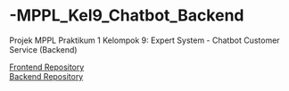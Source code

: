 # -MPPL_Kel9_Chatbot_Backend
Projek MPPL Praktikum 1 Kelompok 9: Expert System - Chatbot Customer Service (Backend)

<a href="https://github.com/feby9/MPPL_Kel9_Chatbot_Frontend">Frontend Repository</a>  
<a href="https://github.com/tobialbertino/MPPL_Kel9_Chatbot_Backend">Backend Repository</a>
